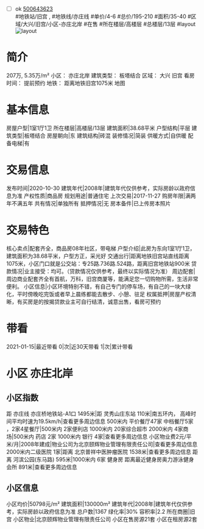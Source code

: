 - [ ] ok [500643623](https://bj.5i5j.com/ershoufang/500643623.html)  
 #地铁站/旧宫 ,  #地铁线/亦庄线
#单价/4-6 #总价/195-210 #面积/35-40   #区域/大兴/旧宫/小区-亦庄北岸 #在售 #所在楼层/高楼层 #总楼层/13层 #layout 
![layout](http://image2a.5i5j.com/bdir/layout/42613.jpg_P5.jpg) 
# 简介 
 207万,  5.35万/m² 
小区： 亦庄北岸
建筑类型： 板塔结合
区域： 大兴 旧宫
看房时间： 提前预约
地铁： 距离地铁旧宫1075米 地图
# 基本信息 
 房屋户型|1室1厅1卫
所在楼层|高楼层/13层
建筑面积|38.68平米
户型结构|平层
建筑类型|板塔结合
房屋朝向|东
建筑结构|砖混
装修情况|简装
供暖方式|自供暖
配备电梯|有
# 交易信息 
 发布时间|2020-10-30
建筑年代|2008年|建筑年代仅供参考，实际房龄以政府信息为准
产权性质|商品房
规划用途|普通住宅
上次交易|2017-11-27
购房年限|满两年不满五年
共有情况|单独所有
抵押情况|无
房本备件|已上传房本照片
# 交易特色 
 核心卖点|配套齐全，商品房08年社区，带电梯
户型介绍|此房为东向1室1厅1卫，建筑面积为38.68平米，户型方正，采光好
交通出行|距离地铁旧宫站直线距离1075米，小区门口就是公交站：专25路.736路.524路，距离旧宫地铁站900米
贷款情况|业主接受：均可。（贷款情况仅供参考，最终以实际情况为准）
周边配套|周边商业配套齐全有首航，万科，旧宫商厦等，能满足您一切购物所需，生活非常便利。
小区信息|小区环境特别不错，有自己专门的停车场，有自己的一块大绿化，平时傍晚吃完饭或者早上晨练都能去散步、小憩、驻足
权属抵押|房屋产权清晰，有买房是的按揭贷款业主可自行结清，诚意出售，看房可预约
# 带看 
 2021-01-15|最近带看	 0|次|近30天带看	 1|次|累计带看
# 小区 亦庄北岸
## 小区指数 
 距 亦庄线 亦庄桥地铁站-A1口 1495米|距 灵秀山庄东站 110米|南五环内， 高峰时间平均时速为19.5km/h|查看更多周边信息
500米内 平价餐厅47家
中档餐厅5家 ，2家4星餐厅|500米内 2家便利店
1000米内 20家综合超市
2000米内 4家商场|500米内 药店 2家
1000米内 银行 4家|查看更多周边信息
小区物业费2元/平米/月|2008年建成|物业公司为北京颐辉物业管理有限责任公司|查看更多周边信息
2000米内二级医院 1家|距离 北京普祥中医肿瘤医院  1538米|查看更多周边信息
距离 河滨公园(东马路) 595米|1000米内 6家 健身房
距离最近健身房奥力游泳健身会所 891米|查看更多周边信息
## 小区信息 
 小区均价|50798元/m²
建筑面积|130000m²
建筑年代|2008年|建筑年代仅供参考，实际房龄以政府信息为准
总户数|1367
绿化率|30%
容积率|2.2
所在商圈|旧宫
小区物业|北京颐辉物业管理有限责任公司
小区在售房源21套
小区在租房源2套
